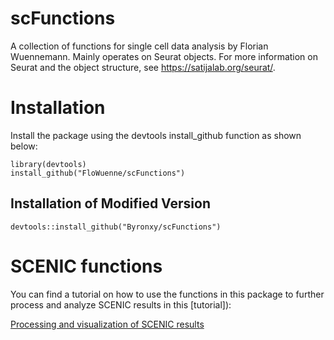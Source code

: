 # scFunctions
A collection of functions for single cell data analysis by Florian Wuennemann. Mainly operates on Seurat objects. For more information on Seurat and the object structure, see https://satijalab.org/seurat/.

# Installation
Install the package using the devtools install_github function as shown below:

```
library(devtools)
install_github("FloWuenne/scFunctions")
```
## Installation of Modified Version
```
devtools::install_github("Byronxy/scFunctions")
```



# SCENIC functions

You can find a tutorial on how to use the functions in this package to further process and analyze SCENIC results in this [tutorial]):

[Processing and visualization of SCENIC results](./Tutorials/process_SCENIC.md)


